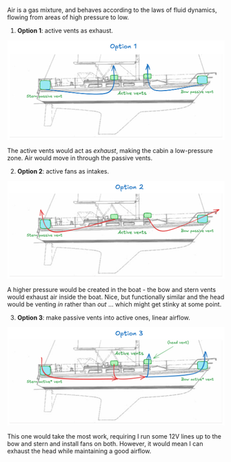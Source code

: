
Air is a gas mixture, and behaves according to the laws of fluid dynamics, flowing from areas of high pressure to low. 

1. **Option 1**: active vents as exhaust.

![](images/vents/option1.png)

The active vents would act as *exhaust*, making the cabin a low-pressure zone. Air would move in through the passive vents. 

2. **Option 2**: active fans as intakes. 

![](images/vents/option2.png)

A higher pressure would be created in the boat - the bow and stern vents would exhaust air inside the boat. Nice, but functionally similar and the head would be venting *in* rather than *out* ... which might get stinky at some point.

3. **Option 3**: make passive vents into active ones, linear airflow. 

![](images/vents/option3.png)

This one would take the most work, requiring I run some 12V lines up to the bow and stern and install fans on both. However, it would mean I can exhaust the head while maintaining a good airflow. 
